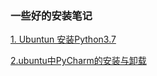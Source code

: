 ### 一些好的安装笔记  

[1. Ubuntun 安装Python3.7 ](https://blog.csdn.net/weixin_41599977/article/details/93901363) 

[2.ubuntu中PyCharm的安装与卸载](https://blog.csdn.net/weixin_31484477/article/details/81133590)